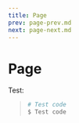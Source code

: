 ```yaml
---
title: Page
prev: page-prev.md
next: page-next.md
---
```

Page
====

Test:
> ```bash
> # Test code
> $ Test code
> ```

